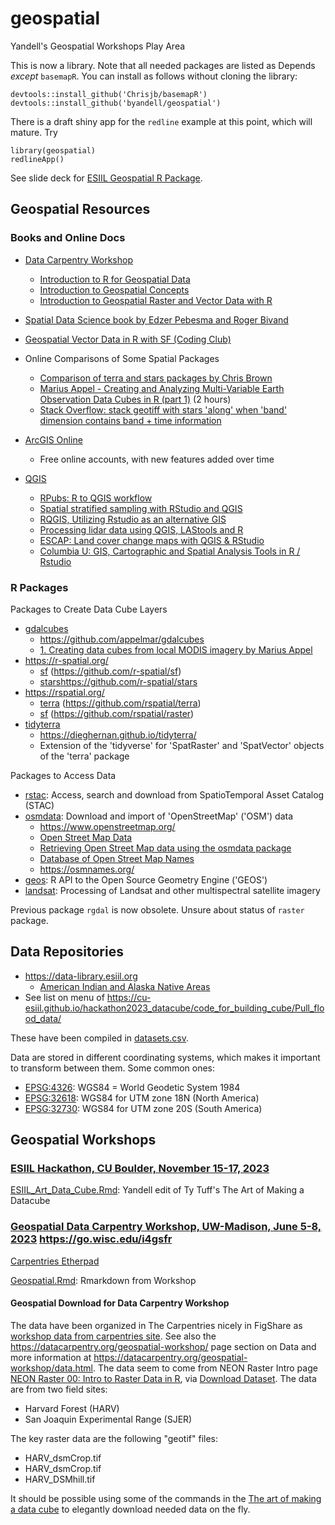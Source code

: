 # geospatial

Yandell's Geospatial Workshops Play Area

This is now a library. Note that all needed packages are listed as Depends _except_ `basemapR`. You can install as follows without cloning the library:

```
devtools::install_github('Chrisjb/basemapR')
devtools::install_github('byandell/geospatial')
```

There is a draft shiny app for the `redline` example at this point, which will mature. Try

```
library(geospatial)
redlineApp()
```

See slide deck for 
[ESIIL Geospatial R Package](https://docs.google.com/presentation/d/1--FSPJZF6ZJeItBrasQxukgs6AN-YxHBA78tNlOGYv4).

## Geospatial Resources

### Books and Online Docs

- [Data Carpentry Workshop](https://datacarpentry.org/geospatial-workshop/)
  + [Introduction to R for Geospatial Data](https://datacarpentry.org/r-intro-geospatial/)
  + [Introduction to Geospatial Concepts](https://datacarpentry.org/organization-geospatial/)
  + [Introduction to Geospatial Raster and Vector Data with R](https://uw-madison-datascience.github.io/r-raster-vector-geospatial/)
- [Spatial Data Science book by Edzer Pebesma and Roger Bivand](https://r-spatial.org/book/)
- [Geospatial Vector Data in R with SF (Coding Club)](https://ourcodingclub.github.io/tutorials/spatial-vector-sf/)
- Online Comparisons of Some Spatial Packages
  + [Comparison of terra and stars packages by Chris Brown](https://www.seascapemodels.org/rstats/2021/06/01/STARS.html)
  + [Marius Appel - Creating and Analyzing Multi-Variable Earth Observation Data Cubes in R (part 1)](https://www.youtube.com/watch?v=kE-se6zg6HE) (2 hours)
  + [Stack Overflow: stack geotiff with stars 'along' when 'band' dimension contains band + time information](https://stackoverflow.com/questions/75249639/stack-geotiff-with-stars-along-when-band-dimension-contains-band-time-info)

- [ArcGIS Online](https://www.arcgis.com/sharing/rest/oauth2/signup?client_id=arcgisonline&response_type=token)
  + Free online accounts, with new features added over time
- [QGIS](https://qgis.org/en/site/)
  + [RPubs: R to QGIS workflow](https://rpubs.com/DUE-methods1/r-qgis)
  + [Spatial stratified sampling with RStudio and QGIS](https://bookdown.org/einavg7/sp_technical_guide/spatial-stratified-sampling-with-rstudio-and-qgis.html)
  + [RQGIS, Utilizing Rstudio as an alternative GIS](https://dges.carleton.ca/CUOSGwiki/index.php/RQGIS,_Utilizing_Rstudio_as_an_alternative_GIS)
  + [Processing lidar data using QGIS, LAStools and R](https://rstudio-pubs-static.s3.amazonaws.com/230154_30a0bbf22e2a49ecbfa1b72b2c7a8f96.html)
  + [ESCAP: Land cover change maps with QGIS & RStudio](https://www.unescap.org/resources/producing-land-cover-change-maps-and-statistics-step-step-guide-use-qgis-and-rstudio)
  + [Columbia U: GIS, Cartographic and Spatial Analysis Tools in R / Rstudio](https://guides.library.columbia.edu/geotools/R)


### R Packages

Packages to Create Data Cube Layers

- [gdalcubes](https://cran.r-project.org/package=gdalcubes)
  + <https://github.com/appelmar/gdalcubes>
  + [1. Creating data cubes from local MODIS imagery by Marius Appel](https://cran.r-project.org/web/packages/gdalcubes/vignettes/gc01_MODIS.html)
- <https://r-spatial.org/>
  + [sf](https://cran.r-project.org/package=sf) (<https://github.com/r-spatial/sf>)
  + [stars](https://cran.r-project.org/package=stars)<https://github.com/r-spatial/stars>
- <https://rspatial.org/>
  + [terra](https://cran.r-project.org/package=terra) (<https://github.com/rspatial/terra>)
  + [sf](https://cran.r-project.org/package=sf) (<https://github.com/rspatial/raster>)
- [tidyterra](https://cran.r-project.org/package=tidyterra)
  + <https://dieghernan.github.io/tidyterra/>
  + Extension of the 'tidyverse' for 'SpatRaster' and 'SpatVector' objects of the 'terra' package

Packages to Access Data

- [rstac](https://cran.r-project.org/package=rstac): Access, search and download from SpatioTemporal Asset Catalog (STAC)
- [osmdata](https://cran.r-project.org/package=osmdata): Download and import of 'OpenStreetMap' ('OSM') data
  + <https://www.openstreetmap.org/>
  + [Open Street Map Data](https://rspatialdata.github.io/osm.html)
  + [Retrieving Open Street Map data using the osmdata package](https://rspatialdata.github.io/osm.html#Retrieving_Open_Street_Map_data_using_the_osmdata_package)
  + [Database of Open Street Map Names](https://github.com/OSMNames/OSMNames)
  + <https://osmnames.org/>
- [geos](https://cran.r-project.org/package=geos): R API to the Open Source Geometry Engine ('GEOS')
- [landsat](https://cran.r-project.org/package=landsat): Processing of Landsat and other multispectral satellite imagery

Previous package `rgdal` is now obsolete. Unsure about status of `raster` package.

## Data Repositories

- <https://data-library.esiil.org>
  + [American Indian and Alaska Native Areas](https://data-library.esiil.org/indian_country/aiannh/AIANNH/)
- See list on menu of
<https://cu-esiil.github.io/hackathon2023_datacube/code_for_building_cube/Pull_flood_data/>

These have been compiled in [datasets.csv](https://github.com/byandell/geospatial/blob/main/datasets.csv).

Data are stored in different coordinating systems, which makes it important
to transform between them. Some common ones:

- [EPSG:4326](https://epsg.io/4326): WGS84 = World Geodetic System 1984
- [EPSG:32618](https://epsg.io/32618): WGS84 for UTM zone 18N (North America)
- [EPSG:32730](https://epsg.io/32720): WGS84 for UTM zone 20S (South America)

## Geospatial Workshops

### [ESIIL Hackathon, CU Boulder, November 15-17, 2023](https://cu-esiil.github.io/hackathon2023_datacube/)

[ESIIL_Art_Data_Cube.Rmd](https://github.com/byandell/geospatial/blob/main/ESIIL_Art_Data_Cube.Rmd): Yandell edit of Ty Tuff's The Art of Making a Datacube

### [Geospatial Data Carpentry Workshop, UW-Madison, June 5-8, 2023](https://uw-madison-datascience.github.io/2023-06-05-uwmadison-dc/) <https://go.wisc.edu/i4gsfr>

[Carpentries Etherpad](https://pad.carpentries.org/2023-06-05-uwmadison-dc)

[Geospatial.Rmd](https://github.com/byandell/geospatial/blob/main/Geospatial.Rmd): Rmarkdown from Workshop

#### Geospatial Download for Data Carpentry Workshop

The data have been organized in The Carpentries nicely in FigShare as
[workshop data from carpentries site](https://ndownloader.figshare.com/files/23135981).
See also the <https://datacarpentry.org/geospatial-workshop/> page section on Data and more information at <https://datacarpentry.org/geospatial-workshop/data.html>.
The data seem to come from NEON Raster Intro page
[NEON Raster 00: Intro to Raster Data in R](https://www.neonscience.org/resources/learning-hub/tutorials/dc-raster-data-r), via [Download Dataset](https://ndownloader.figshare.com/files/3701578).
The data are from two field sites:

- Harvard Forest (HARV)
- San Joaquin Experimental Range (SJER)

The key raster data are the following "geotif" files:

- HARV_dsmCrop.tif
- HARV_dsmCrop.tif
- HARV_DSMhill.tif

It should be possible using some of the commands in the [The art of making a data cube](https://cu-esiil.github.io/hackathon2023_datacube/code_for_building_cube/stac_mount_save/) to elegantly download needed data on the fly.
